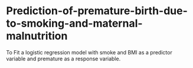 # Prediction-of-premature-birth-due-to-smoking-and-maternal-malnutrition
To Fit a logistic regression model with smoke and BMI as a predictor variable and premature as a response variable.

